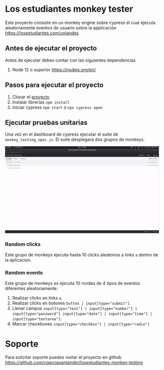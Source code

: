 # Los estudiantes monkey tester
Este proyecto consiste en un monkey engine sobre cypress el cual ejecuta aleatoriamente eventos de usuario sobre la applicación https://losestudiantes.com/uniandes

## Antes de ejecutar el proyecto
Antes de ejecutar debes contar con las siguientes dependencias
1. Node 12 o superior https://nodejs.org/en/

## Pasos para ejecutar el proyecto
1. Clonar el [proyecto](https://github.com/cgarciasantander/losestudiantes-monkey-testing) 
2. Instalar librerías `npm install`
3. Iniciar cypress `npm start` o `npx cypress open`

## Ejecutar pruebas unitarias
Una vez en el dashboard de cypress ejecutar el suite de `monkey_testing_spec.js`. El suite desplegará dos grupos de monkeys.

![Alt text](docs/images/home.gif?raw=true "Title")

### Random clicks
Este grupo de monkeys ejecuta hasta 10 clicks aleatorios a links `a` dentro de la aplicacion.

### Random events
Este grupo de monkeys es ejecuta 10 rondas de 4 tipos de eventos diferentes aleatoriamente:
1. Realizar clicks en links `a`.
2. Realizar clicks en botones `button | input[type="submit"]`.
3. Llenar campos `input[type="text"] | input[type="number"] | input[type="password"] input[type="date"] | input[type="time"] | input[type="textarea"]`.
4. Marcar checkboxes `input[type="checkbox"] | input[type="radio"]`

# Soporte
Para solicitar soporte puedes visitar el proyecto en github
https://github.com/cgarciasantander/losestudiantes-monkey-testing